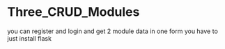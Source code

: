 # Three_CRUD_Modules
you can register and login and get 2 module data in one form 
you have to just install flask
